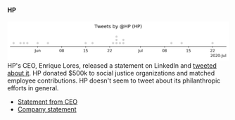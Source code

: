#### HP
![HP-histogram](../figures/tweet-histograms/HP.png)
HP's CEO, Enrique Lores, released a statement on LinkedIn and [tweeted about it](https://twitter.com/EnriqueJLores/status/1266916243430273025). HP donated $500k to social justice organizations and matched employee contributions. HP doesn't seem to tweet about its philanthropic efforts in general.

- [Statement from CEO](https://www.linkedin.com/pulse/leading-our-values-enrique-lores/)
- [Company statement](https://garage.hp.com/us/en/impact/donate-black-lives-matter-juneteenth.html)
